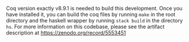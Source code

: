 Coq version exactly v8.9.1 is needed to build this development. Once you have installed it, you can build the coq files by running `make` in the root directory and the haskell wrapper by running `stack build` in the directory `hs`. For more information on this codebase, please see the artifact description at https://zenodo.org/record/5553451
